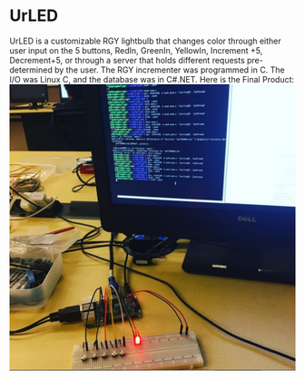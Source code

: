 # UrLED

UrLED is a customizable RGY lightbulb that changes color through either user input on the 5 buttons, RedIn, GreenIn, YellowIn, Increment +5, Decrement+5, or through a server that holds different requests pre-determined by the user. The RGY incrementer was programmed in C. The I/O was Linux C, and the database was in C#.NET.
Here is the Final Product:
![UrLED](UrLED.png)
